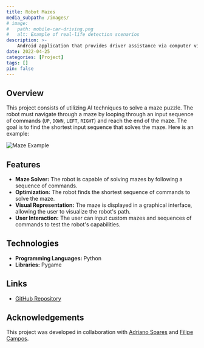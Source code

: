 ```yaml
---
title: Robot Mazes
media_subpath: /images/
# image:
#   path: mobile-car-driving.png
#   alt: Example of real-life detection scenarios
description: >-
    Android application that provides driver assistance via computer vision and Object Detection using Deep Learning.
date: 2022-04-25
categories: [Project]
tags: []
pin: false
---
```


## Overview

This project consists of utilizing AI techniques to solve a maze puzzle. The robot must navigate through a maze by looping through an input sequence of commands (`UP`, `DOWN`, `LEFT`, `RIGHT`) and reach the end of the maze. The goal is to find the shortest input sequence that solves the maze. Here is an example:

![Maze Example](robot-mazes-example.png)

## Features

- **Maze Solver:** The robot is capable of solving mazes by following a sequence of commands.
- **Optimization:** The robot finds the shortest sequence of commands to solve the maze.
- **Visual Representation:** The maze is displayed in a graphical interface, allowing the user to visualize the robot's path.
- **User Interaction:** The user can input custom mazes and sequences of commands to test the robot's capabilities.

## Technologies

- **Programming Languages:** Python
- **Libraries:** Pygame

## Links

- [GitHub Repository](https://github.com/xico2001pt/ia-robot-mazes)

## Acknowledgements

This project was developed in collaboration with [Adriano Soares](https://github.com/adr1an0s0ar3s) and [Filipe Campos](https://github.com/filipepcampos).
